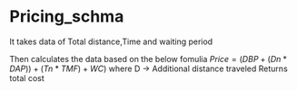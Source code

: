 # Pricing_schma

It takes data of Total distance,Time and waiting period

Then calculates the data based on the below fomulia
$Price = (DBP + (Dn * DAP)) + (Tn * TMF) + WC$) where  D → Additional distance traveled
Returns total cost
